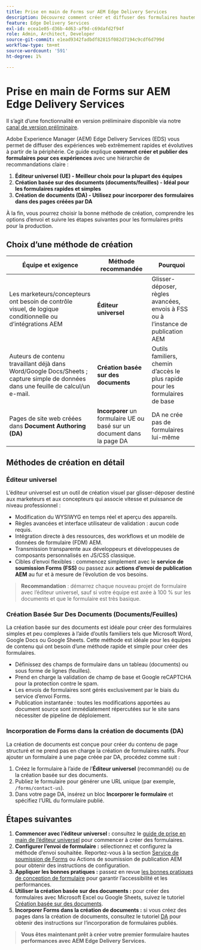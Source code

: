 ```yaml
---
title: Prise en main de Forms sur AEM Edge Delivery Services
description: Découvrez comment créer et diffuser des formulaires hautement performants sur Adobe Experience Manager Edge Delivery Services, en mettant l’accent sur l’approche de création de l’éditeur universel.
feature: Edge Delivery Services
exl-id: ecea1e05-d36b-4d63-af9d-c69dafd2f94f
role: Admin, Architect, Developer
source-git-commit: e1ead9342fadbdf82815f082d7194c9cdf6d799d
workflow-type: tm+mt
source-wordcount: '591'
ht-degree: 1%

---
```



# Prise en main de Forms sur AEM Edge Delivery Services

<span class="preview"> Il s’agit d’une fonctionnalité en version préliminaire disponible via notre <a href="https://experienceleague.adobe.com/docs/experience-manager-cloud-service/content/release-notes/prerelease.html?lang=fr#new-features">canal de version préliminaire</a>. </span>

Adobe Experience Manager (AEM) Edge Delivery Services (EDS) vous permet de diffuser des expériences web extrêmement rapides et évolutives à partir de la périphérie. Ce guide explique **comment créer et publier des formulaires pour ces expériences** avec une hiérarchie de recommandations claire :

1. **Éditeur universel (UE) - Meilleur choix pour la plupart des équipes**
2. **Création basée sur des documents (documents/feuilles) - Idéal pour les formulaires rapides et simples**
3. **Création de documents (DA) - Utilisez pour incorporer des formulaires dans des pages créées par DA**

À la fin, vous pourrez choisir la bonne méthode de création, comprendre les options d’envoi et suivre les étapes suivantes pour les formulaires prêts pour la production.



## Choix d’une méthode de création

| Équipe et exigence | Méthode recommandée | Pourquoi |
|--------------------|--------------------|-----|
| Les marketeurs/concepteurs ont besoin de contrôle visuel, de logique conditionnelle ou d’intégrations AEM | **Éditeur universel** | Glisser-déposer, règles avancées, envois à FSS ou à l’instance de publication AEM |
| Auteurs de contenu travaillant déjà dans Word/Google Docs/Sheets ; capture simple de données dans une feuille de calcul/un e-mail. | **Création basée sur des documents** | Outils familiers, chemin d’accès le plus rapide pour les formulaires de base |
| Pages de site web créées dans **Document Authoring (DA)** | **Incorporer** un formulaire UE ou basé sur un document dans la page DA | DA ne crée pas de formulaires lui-même |


## Méthodes de création en détail

### Éditeur universel

L’éditeur universel est un outil de création visuel par glisser-déposer destiné aux marketeurs et aux concepteurs qui associe vitesse et puissance de niveau professionnel :

* Modification du WYSIWYG en temps réel et aperçu des appareils.
* Règles avancées et interface utilisateur de validation : aucun code requis.
* Intégration directe à des ressources, des workflows et un modèle de données de formulaire (FDM) AEM.
* Transmission transparente aux développeurs et développeuses de composants personnalisés en JS/CSS classique.
* Cibles d’envoi flexibles : commencez simplement avec le **service de soumission Forms (FSS)** ou passez aux **actions d’envoi de publication AEM** au fur et à mesure de l’évolution de vos besoins.

> **Recommandation** : démarrez chaque nouveau projet de formulaire avec l’éditeur universel, sauf si votre équipe est axée à 100 % sur les documents et que le formulaire est très basique.


### Création Basée Sur Des Documents (Documents/Feuilles)

La création basée sur des documents est idéale pour créer des formulaires simples et peu complexes à l’aide d’outils familiers tels que Microsoft Word, Google Docs ou Google Sheets. Cette méthode est idéale pour les équipes de contenu qui ont besoin d’une méthode rapide et simple pour créer des formulaires.

* Définissez des champs de formulaire dans un tableau (documents) ou sous forme de lignes (feuilles).
* Prend en charge la validation de champ de base et Google reCAPTCHA pour la protection contre le spam.
* Les envois de formulaires sont gérés exclusivement par le biais du service d’envoi Forms.
* Publication instantanée : toutes les modifications apportées au document source sont immédiatement répercutées sur le site sans nécessiter de pipeline de déploiement.


### Incorporation de Forms dans la création de documents (DA)

La création de documents est conçue pour créer du contenu de page structuré et ne prend pas en charge la création de formulaires natifs. Pour ajouter un formulaire à une page créée par DA, procédez comme suit :

1. Créez le formulaire à l’aide de l’**Éditeur universel** (recommandé) ou de la création basée sur des documents.
2. Publiez le formulaire pour générer une URL unique (par exemple, `/forms/contact-us`).
3. Dans votre page DA, insérez un bloc **Incorporer le formulaire** et spécifiez l’URL du formulaire publié.

<!-- 
## Feature Comparison

| Capability | Universal Editor | Document-Based | Document Authoring |
|------------|-----------------|----------------|--------------------|
| Visual drag-and-drop | ✅ | – | – |
| Advanced rules editor | ✅ | Limited | – |
| Attachments | ✅ | EA | – |
| reCAPTCHA Enterprise | ✅ | ✅ | Depends on embed |
| Submit to spreadsheet/email | ✅ (FSS) | ✅ (FSS) | Via embed |
| Submit to AEM workflows/FDM | ✅ | – | Via UE embed |
| Custom components (JS/CSS) | ✅ | ✅ | Via embed |
| Localization via Sites | ✅ | Manual | Via embed |

-->

## Étapes suivantes

1. **Commencer avec l’éditeur universel :** consultez le [guide de prise en main de l’éditeur universel](/help/edge/docs/forms/universal-editor/overview-universal-editor-for-edge-delivery-services-for-forms.md) pour commencer à créer des formulaires.
2. **Configurer l’envoi de formulaire :** sélectionnez et configurez la méthode d’envoi souhaitée. Reportez-vous à la section [Service de soumission de Forms](/help/edge/docs/forms/configure-submission-action-for-eds-forms.md) ou Actions de soumission de publication AEM pour obtenir des instructions de configuration.
3. **Appliquer les bonnes pratiques :** passez en revue [les bonnes pratiques de conception de formulaire](/help/edge/docs/forms/universal-editor/best-practices-eds-forms.md) pour garantir l’accessibilité et les performances.
4. **Utiliser la création basée sur des documents :** pour créer des formulaires avec Microsoft Excel ou Google Sheets, suivez le tutoriel [Création basée sur des documents](/help/edge/docs/forms/tutorial.md).
5. **Incorporer Forms dans la création de documents :** si vous créez des pages dans la création de documents, consultez le tutoriel [DA](https://www.aem.live/developer/da-tutorial) pour obtenir des instructions sur l’incorporation de formulaires publiés.

> **Vous êtes maintenant prêt à créer votre premier formulaire hautes performances avec AEM Edge Delivery Services.**